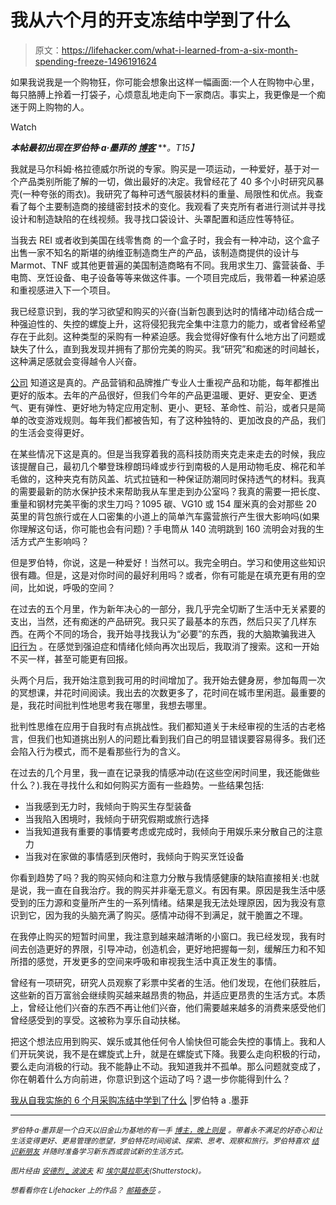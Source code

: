 # 我从六个月的开支冻结中学到了什么

> 原文：<https://lifehacker.com/what-i-learned-from-a-six-month-spending-freeze-1496191624>

如果我说我是一个购物狂，你可能会想象出这样一幅画面:一个人在购物中心里，每只胳膊上拎着一打袋子，心烦意乱地走向下一家商店。事实上，我更像是一个痴迷于网上购物的人。

Watch

***本帖最初出现在罗伯特·a·墨菲的*** [***博客***](http://gogetmurphy.com/2013/04/what-i-am-learning-from-a-self-imposed-6-month-purchasing-freeze/) ***。*T15】**

我就是马尔科姆·格拉德威尔所说的专家。购买是一项运动，一种爱好，基于对一个产品类别所能了解的一切，做出最好的决定。我曾经花了 40 多个小时研究风暴壳(一种夸张的雨衣)。我研究了每种可透气服装材料的重量、局限性和优点。我查看了每个主要制造商的接缝密封技术的变化。我观看了夹克所有者进行测试并寻找设计和制造缺陷的在线视频。我寻找口袋设计、头罩配置和适应性等特征。

当我去 REI 或者收到美国在线零售商 的一个盒子时，我会有一种冲动，这个盒子出售一家不知名的斯堪的纳维亚制造商生产的产品，该制造商提供的设计与 Marmot、TNF 或其他更普遍的美国制造商略有不同。我用求生刀、露营装备、手电筒、烹饪设备、电子设备等等来做这件事。一个项目完成后，我带着一种紧迫感和重视感进入下一个项目。

我已经意识到，我的学习欲望和购买的兴奋(当新包裹到达时的情绪冲动)结合成一种强迫性的、失控的螺旋上升，这将侵犯我完全集中注意力的能力，或者曾经希望存在于此刻。这种类型的采购有一种紧迫感。我会觉得好像有什么地方出了问题或缺失了什么，直到我发现并拥有了那份完美的购买。我“研究”和痴迷的时间越长，这种满足感就会变得越令人兴奋。

[公司](https://lifehacker.com/how-stores-manipulate-your-senses-so-you-spend-more-mon-475987594) 知道这是真的。产品营销和品牌推广专业人士重视产品和功能，每年都推出更好的版本。去年的产品很好，但我们今年的产品更温暖、更好、更安全、更透气、更有弹性、更好地为特定应用定制、更小、更轻、革命性、前沿，或者只是简单的改变游戏规则。每年我们都被告知，有了这种独特的、更加改良的产品，我们的生活会变得更好。

在某些情况下这是真的。但是当我穿着我的高科技防雨夹克走来走去的时候，我应该提醒自己，最初几个攀登珠穆朗玛峰或步行到南极的人是用动物毛皮、棉花和羊毛做的，这种夹克有防风盖、坑式拉链和一种保证防潮同时保持透气的材料。我真的需要最新的防水保护技术来帮助我从车里走到办公室吗？我真的需要一把长度、重量和钢材完美平衡的求生刀吗？1095 碳、VG10 或 154 厘米真的会对那些 20 英里的背包旅行或在人口密集的小道上的简单汽车露营旅行产生很大影响吗(如果你理解这句话，你可能也会有问题)？手电筒从 140 流明跳到 160 流明会对我的生活方式产生影响吗？

但是罗伯特，你说，这是一种爱好！当然可以。我完全明白。学习和使用这些知识很有趣。但是，这是对你时间的最好利用吗？或者，你有可能是在填充更有用的空间，比如说，呼吸的空间？

在过去的五个月里，作为新年决心的一部分，我几乎完全切断了生活中无关紧要的支出，当然，还有痴迷的产品研究。我只买了最基本的东西，然后只买了几样东西。在两个不同的场合，我开始寻找我认为“必要”的东西，我的大脑欺骗我进入 [旧行为](https://lifehacker.com/how-self-control-works-and-how-to-boost-your-willpower-5802572) 。在感觉到强迫症和情绪化倾向再次出现后，我取消了搜索。这和一开始不买一样，甚至可能更有回报。

头两个月后，我开始注意到我可用的时间增加了。我开始去健身房，参加每周一次的冥想课，并花时间阅读。我出去的次数更多了，花时间在城市里闲逛。最重要的是，我花时间批判性地思考我在哪里，我想去哪里。

批判性思维在应用于自我时有点挑战性。我们都知道关于未经审视的生活的古老格言，但我们也知道挑出别人的问题比看到我们自己的明显错误要容易得多。我们还会陷入行为模式，而不是看那些行为的含义。

在过去的几个月里，我一直在记录我的情感冲动(在这些空闲时间里，我还能做些什么？).我在寻找什么和如何购买方面有一些趋势。一些结果包括:

*   当我感到无力时，我倾向于购买生存型装备
*   当我陷入困境时，我倾向于研究假期或旅行选择
*   当我知道我有重要的事情要考虑或完成时，我倾向于用娱乐来分散自己的注意力
*   当我对在家做的事情感到厌倦时，我倾向于购买烹饪设备

你看到趋势了吗？我的购买倾向和注意力分散与我情感健康的缺陷直接相关:也就是说，我一直在自我治疗。我的购买并非毫无意义。有因有果。原因是我生活中感受到的压力源和变量所产生的一系列情绪。结果是我无法处理原因，因为我没有意识到它，因为我的头脑充满了购买。感情冲动得不到满足，就干脆置之不理。

在我停止购买的短暂时间里，我注意到越来越清晰的小窗口。我已经发现，我有时间去创造更好的界限，引导冲动，创造机会，更好地把握每一刻，缓解压力和不知所措的感觉，开发更多的空间来呼吸和审视我生活中真正发生的事情。

曾经有一项研究，研究人员观察了彩票中奖者的生活。他们发现，在他们获胜后，这些新的百万富翁会继续购买越来越昂贵的物品，并适应更昂贵的生活方式。本质上，曾经让他们兴奋的东西不再让他们兴奋，他们需要越来越多的消费来感受他们曾经感受到的享受。这被称为享乐自动扶梯。

把这个想法应用到购买、娱乐或其他任何令人愉快但可能会失控的事情上。我和人们开玩笑说，我不是在螺旋式上升，就是在螺旋式下降。我要么走向积极的行动，要么走向消极的行动。我不能静止不动。我知道我并不孤单。那么问题就变成了，你在朝着什么方向前进，你意识到这个运动了吗？退一步你能得到什么？

[我从自我实施的 6 个月采购冻结中学到了什么](http://gogetmurphy.com/2013/04/what-i-am-learning-from-a-self-imposed-6-month-purchasing-freeze/) |罗伯特 a .墨菲

* * *

<small>*罗伯特·a·墨菲是一个白天以旧金山为基地的有一手*</small> [<small>*博主，晚上则是*</small>](http://gogetmurphy.com/) <small>*。带着永不满足的好奇心和让生活变得更好、更易管理的愿望，罗伯特花时间阅读、探索、思考、观察和旅行。罗伯特喜欢*</small> [<small>*结识新朋友*</small>](https://twitter.com/ramurphy) <small>*并随时准备学习新东西或尝试新的生活方式。*</small>

<small>*图片经由*</small> [<small>*安德烈 _ 波波夫*</small>](http://www.shutterstock.com/gallery-514156p1.html) <small>*和*</small> [<small>*埃尔莫拉耶夫*</small>](http://www.shutterstock.com/gallery-428239p1.html)<small>*(Shutterstock)。*</small>

<small>*想看看你在 Lifehacker 上的作品？*</small> [<small>*邮箱*</small>](http://www.shutterstock.com/pic-110284625/stock-photo-salesman-shaking-hand-of-a-woman-in-a-garage.html?src=csl_recent_image-1)[<small>*泰莎*</small>](https://mail.google.com/mail/?view=cm&fs=1&tf=1&to=tessa@lifehacker.com) <small>*。*</small>